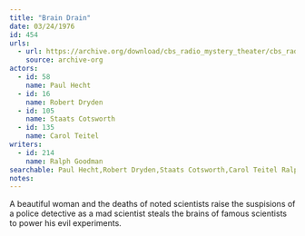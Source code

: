 ```yaml
---
title: "Brain Drain"
date: 03/24/1976
id: 454
urls: 
  - url: https://archive.org/download/cbs_radio_mystery_theater/cbs_radio_mystery_theater-0451-0500.zip/cbs_radio_mystery_theater-0451-0500%2Fcbsrmt_0454_brain_drain.mp3
    source: archive-org
actors:  
  - id: 58
    name: Paul Hecht  
  - id: 16
    name: Robert Dryden  
  - id: 105
    name: Staats Cotsworth  
  - id: 135
    name: Carol Teitel
writers:  
  - id: 214
    name: Ralph Goodman
searchable: Paul Hecht,Robert Dryden,Staats Cotsworth,Carol Teitel Ralph Goodman
notes:  
---
```

A beautiful woman and the deaths of noted scientists raise the suspisions of a police detective as a mad scientist steals the brains of famous scientists to power his evil experiments.